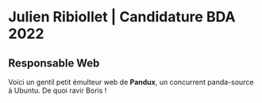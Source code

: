 # Julien Ribiollet | Candidature BDA 2022
## Responsable Web

Voici un gentil petit émulteur web de **Pandux**, un concurrent panda-source à Ubuntu.
De quoi ravir Boris !
